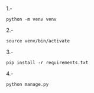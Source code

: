 1.- 
```
python -m venv venv
```
2.-
```
source venv/bin/activate
```
3.-
```
pip install -r requirements.txt
```
4.-
```
python manage.py
```